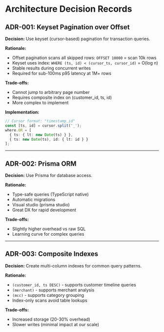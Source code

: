 # Architecture Decision Records

## ADR-001: Keyset Pagination over Offset

**Decision:** Use keyset (cursor-based) pagination for transaction queries.

**Rationale:**
- Offset pagination scans all skipped rows: `OFFSET 10000` = scan 10k rows
- Keyset uses index: `WHERE (ts, id) < (cursor_ts, cursor_id)` = O(log n)
- Stable results during concurrent writes
- Required for sub-100ms p95 latency at 1M+ rows

**Trade-offs:**
- Cannot jump to arbitrary page number
- Requires composite index on (customer_id, ts, id)
- More complex to implement

**Implementation:**
```typescript
// Cursor format: "timestamp_id"
const [ts, id] = cursor.split('_');
where.OR = [
  { ts: { lt: new Date(ts) } },
  { ts: new Date(ts), id: { lt: id } }
];
```

---

## ADR-002: Prisma ORM

**Decision:** Use Prisma for database access.

**Rationale:**
- Type-safe queries (TypeScript native)
- Automatic migrations
- Visual studio (prisma studio)
- Great DX for rapid development

**Trade-offs:**
- Slightly higher overhead vs raw SQL
- Learning curve for complex queries

---

## ADR-003: Composite Indexes

**Decision:** Create multi-column indexes for common query patterns.

**Rationale:**
- `(customer_id, ts DESC)` - supports customer timeline queries
- `(merchant)` - supports merchant analysis
- `(mcc)` - supports category grouping
- Index-only scans avoid table lookups

**Trade-offs:**
- Increased storage (20-30% overhead)
- Slower writes (minimal impact at our scale)